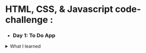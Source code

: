 # HTML, CSS, & Javascript code-challenge :
 - ### Day 1: To Do App

<details>
  <summary>What I learned</summary>

  - Basic DOM manipulation
    - createElement
    - removeChild
    - appendChild
  - Using Forms
    - When a form is submitted, the page will re-render. To stop this from happening, call `event.preventDefault()` in the event handler.
</details>
